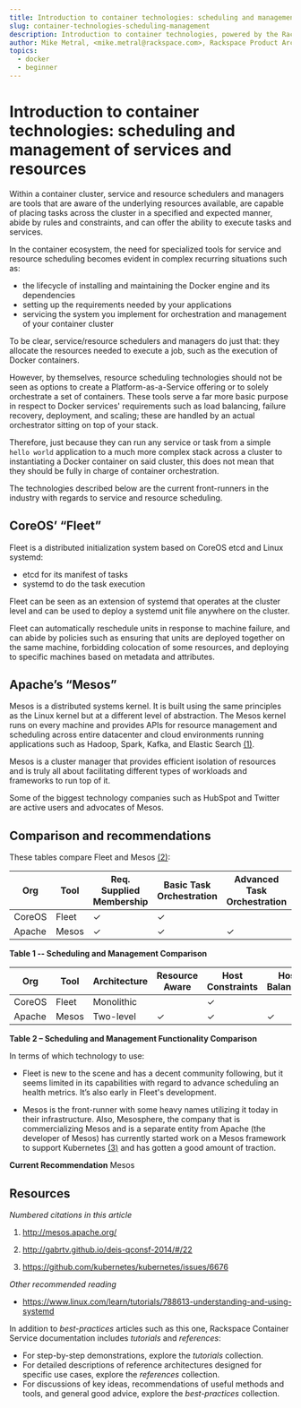 ```yaml
---
title: Introduction to container technologies: scheduling and management of services and resources
slug: container-technologies-scheduling-management
description: Introduction to container technologies, powered by the Rackspace Container Service
author: Mike Metral, <mike.metral@rackspace.com>, Rackspace Product Architect
topics:
  - docker
  - beginner
---
```


# Introduction to container technologies: scheduling and management of services and resources

Within a container cluster, service and resource schedulers and managers
are tools that are
aware of the underlying resources available, are capable of placing
tasks across the cluster in
a specified and expected manner, abide by rules and constraints, and can
offer the ability to execute tasks and services.

In the container ecosystem, the need for specialized tools for service and resource scheduling  becomes evident in complex recurring situations such as:

- the lifecycle of installing and maintaining the Docker engine and its dependencies
- setting up the requirements needed by your applications
- servicing the system you implement for orchestration and management of your container cluster

To be clear, service/resource schedulers and managers do just that: they
allocate the resources needed to execute a job, such as the execution of
Docker containers.

However, by themselves, resource scheduling technologies should not be seen as options to
create a Platform-as-a-Service offering or to solely orchestrate a set of containers.
These tools serve a far
more basic purpose in respect to Docker services' requirements
such as load balancing, failure recovery,
deployment, and scaling;
these are handled by an actual orchestrator
sitting on top of your stack.

Therefore, just because they can run any
service or task from a simple ``hello world`` application to a much more
complex stack across a cluster to instantiating a Docker container
on said cluster, this does not mean that they should be fully in charge of
container orchestration.

The technologies described below are the current front-runners in the
industry with regards to service and resource scheduling.

## CoreOS’ “Fleet”

Fleet is a distributed initialization system based on CoreOS etcd and Linux systemd:

- etcd for its manifest of tasks
- systemd to do the task execution

Fleet can be seen as an extension
of systemd that operates at the cluster level and can be used to deploy
a systemd unit file anywhere on the cluster.

Fleet can automatically reschedule units in response to machine failure, and can abide
by policies such as ensuring that units are deployed together on the
same machine, forbidding colocation of some resources, and deploying to specific
machines based on metadata and attributes.

## Apache’s “Mesos”

Mesos is a distributed systems kernel. It is built using the same
principles as the Linux kernel but at a different level of abstraction.
The Mesos kernel runs on every machine and provides
APIs for resource management
and scheduling across entire datacenter and cloud environments
running applications such as Hadoop, Spark, Kafka, and Elastic Search
[(1)](#resources).

Mesos is a cluster manager that provides efficient isolation of
resources and is truly all about facilitating different types of
workloads and frameworks to run top of it.

Some of the biggest technology companies such as HubSpot and Twitter
are active users and advocates of Mesos.

## Comparison and recommendations

These tables compare Fleet and Mesos [(2)](#resources):

| Org    | Tool  | Req. Supplied Membership | Basic Task Orchestration | Advanced Task Orchestration | Up to  Hundreds of Hosts | Up to  Thousands of Hosts | Language |
|--------|-------|--------------------------|--------------------------|-----------------------------|--------------------------|---------------------------|----------|
| CoreOS | Fleet |             ✓            |             ✓            |                             |             ✓            |                           | Go       |
| Apache | Mesos |             ✓            |             ✓            |              ✓              |                          |             ✓             | C++      |

**Table 1 -­‐ Scheduling and Management Comparison**

| Org    | Tool  | Architecture | Resource Aware | Host Constraints | Host Balancing | Group Affinity | Anti- Affinity | Global Scheduling |
|--------|-------|--------------|----------------|------------------|----------------|----------------|----------------|-------------------|
| CoreOS | Fleet | Monolithic   |                |         ✓        |                |        ✓       |        ✓       |         ✓         |
| Apache | Mesos | Two-level    |        ✓       |         ✓        |        ✓       |                |        ✓       |                   |

**Table 2 – Scheduling and Management Functionality Comparison**

In terms of which technology to use:

-   Fleet is new to the scene and has a decent community following, but
    it seems limited in its capabilities with regard to advance
    scheduling an health metrics. It’s also early in Fleet's development.

-   Mesos is the front-runner with some heavy names utilizing it today
    in their infrastructure. Also, Mesosphere, the company that is
    commercializing Mesos and is a separate entity from Apache (the
    developer of Mesos) has currently started work on a Mesos
    framework to support Kubernetes [(3)](#resources) and has gotten a good amount of
    traction.

**Current Recommendation** Mesos

<a name="resources"></a>
## Resources

*Numbered citations in this article*

1. <http://mesos.apache.org/>

2. <http://gabrtv.github.io/deis-qconsf-2014/#/22>

3. <https://github.com/kubernetes/kubernetes/issues/6676>

*Other recommended reading*

- <https://www.linux.com/learn/tutorials/788613-understanding-and-using-systemd>

In addition to *best-practices* articles such as this one,
Rackspace Container Service documentation includes *tutorials* and *references*:

* For step-by-step demonstrations, explore the *tutorials* collection.
* For detailed descriptions of reference architectures designed
  for specific use cases,
  explore the *references* collection.
* For discussions of key ideas, recommendations of useful methods and tools, and
  general good advice, explore the *best-practices* collection.
